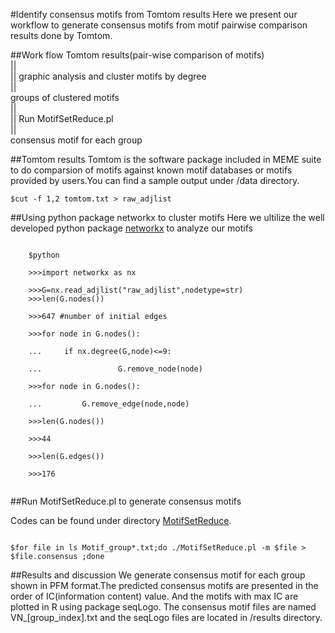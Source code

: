 #Identify consensus motifs from Tomtom results
Here we present our workflow to generate consensus motifs from motif pairwise comparison results done by Tomtom.

##Work flow
Tomtom results(pair-wise comparison of motifs) <br/>
                ||<br/>
                || graphic analysis and cluster motifs by degree <br/>
                ||<br/>
        groups of clustered motifs <br/>
                || <br/>
                || Run MotifSetReduce.pl <br/>
                || <br/>
        consensus motif for each group <br/>

##Tomtom results
Tomtom is the software package included in MEME suite to do comparsion of motifs against known motif databases or motifs provided by users.You can find a sample output under /data directory.<br/>
<pre><code/>$cut -f 1,2 tomtom.txt > raw_adjlist
</code></pre>
##Using python package networkx to cluster motifs
Here we ultilize the well developed python package [networkx](http://networkx.github.io) to analyze our motifs<br/>
<pre><code>
	$python<br/>
	>>>import networkx as nx<br/>
	>>>G=nx.read_adjlist("raw_adjlist",nodetype=str)
	>>>len(G.nodes())<br/>
	>>>647 #number of initial edges <br/>
	>>>for node in G.nodes():<br/>
	...		if nx.degree(G,node)<=9:<br/>
	...  				G.remove_node(node)<br/>
	>>>for node in G.nodes():<br/>
	...			G.remove_edge(node,node)<br/>
	>>>len(G.nodes())<br/>
	>>>44<br/>
	>>>len(G.edges())<br/>
	>>>176<br/>
</code></pre>
	   

##Run MotifSetReduce.pl to generate consensus motifs 

Codes can be found under directory [MotifSetReduce](https://github.com/BrendelGroup/bghandbook/tree/master/demo/MotifSetReduce).<br/>
<pre><code>
$for file in ls Motif_group*.txt;do ./MotifSetReduce.pl -m $file > $file.consensus ;done
</code></pre>

##Results and discussion
We generate consensus motif for each group shown in PFM format.The predicted consensus motifs are presented in the order of IC(information content) value. And the motifs with max IC are plotted in R using package seqLogo. The consensus motif files are named VN_[group_index].txt and the seqLogo files are located in /results directory.


